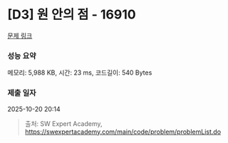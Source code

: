 # [D3] 원 안의 점 - 16910 

[문제 링크](https://swexpertacademy.com/main/code/problem/problemDetail.do?contestProbId=AYcllbDqUVgDFASR) 

### 성능 요약

메모리: 5,988 KB, 시간: 23 ms, 코드길이: 540 Bytes

### 제출 일자

2025-10-20 20:14



> 출처: SW Expert Academy, https://swexpertacademy.com/main/code/problem/problemList.do